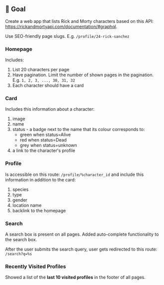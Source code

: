 ## 🎯 Goal

Create a web app that lists Rick and Morty characters based on this API: https://rickandmortyapi.com/documentation/#graphql. 

Use SEO-friendly page slugs. E.g. `/profile/24-rick-sanchez`

### Homepage

Includes:

1. List 20 characters per page
2. Have pagination. Limit the number of shown pages in the pagination. E.g. `1, 2, 3, ..., 30, 31, 32`
3. Each character should have a card

### Card

Includes this information about a character:

1. image
2. name
3. status - a badge next to the name that its colour corresponds to:
    - green when status=Alive
    - red when status=Dead
    - grey when status=unknown
4. a link to the character's profile

### Profile

Is accessible on this route: `/profile/%character_id` and include this information in addition to the card:

1. species
2. type
3. gender
4. location name
5. backlink to the homepage

### Search

A search box is present on all pages.
Added auto-complete functionality to the search box.

After the user submits the search query, user gets redirected to this route: `/search?q=%s`

### Recently Visited Profiles

Showed a list of the **last 10 visited profiles** in the footer of all pages.
